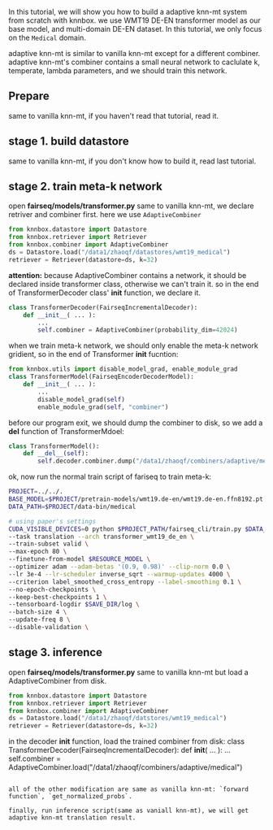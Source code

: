 In this tutorial, we will show you how to build a adaptive knn-mt system from scratch with knnbox. we use WMT19 DE-EN transformer model as our base model, and multi-domain DE-EN dataset. In this tutorial, we only focus on the `Medical` domain.

adaptive knn-mt is similar to vanilla knn-mt except for a different combiner. adaptive knn-mt's combiner contains a small neural network to caclulate k, temperate, lambda parameters, and we should train this network.


## Prepare
same to vanilla knn-mt, if you haven't read that tutorial, read it.


## stage 1. build datastore
same to vanilla knn-mt, if you don't know how to build it, read last tutorial.


## stage 2. train meta-k network
open **fairseq/models/transformer.py**
same to vanilla knn-mt, we declare retriver and combiner first. here we use `AdaptiveCombiner`
```python
from knnbox.datastore import Datastore
from knnbox.retriever import Retriever
from knnbox.combiner import AdaptiveCombiner
ds = Datastore.load("/data1/zhaoqf/datastores/wmt19_medical")
retriever = Retriever(datastore=ds, k=32)
```

**attention:** because AdaptiveCombiner contains a network, it should be declared inside transformer class, otherwise we can't train it.
so in the end of TransformerDecoder class' __init__ function, we declare it.
```python
class TransformerDecoder(FairseqIncrementalDecoder):
    def __init__( ... ):
        ...
        self.combiner = AdaptiveCombiner(probability_dim=42024)
```

when we train meta-k network, we should only enable the meta-k network gridient, so in the end of Transformer __init__ fucntion:
```python
from knnbox.utils import disable_model_grad, enable_module_grad
class TransformerModel(FairseqEncoderDecoderModel):
    def __init__( ... ):
        ...
        disable_model_grad(self)
        enable_module_grad(self, "combiner")
```

before our program exit, we should dump the combiner to disk, so we add a __del__ function of TransformerMdoel:
```python
class TransformerModel():
    def __del__(self):
        self.decoder.combiner.dump("/data1/zhaoqf/combiners/adaptive/medical")
```

ok, now run the normal train script of fariseq to train meta-k:
```bash
PROJECT=../../.
BASE_MODEL=$PROJECT/pretrain-models/wmt19.de-en/wmt19.de-en.ffn8192.pt
DATA_PATH=$PROJECT/data-bin/medical

# using paper's settings
CUDA_VISIBLE_DEVICES=0 python $PROJECT_PATH/fairseq_cli/train.py $DATA_PATH \
--task translation --arch transformer_wmt19_de_en \
--train-subset valid \
--max-epoch 80 \
--finetune-from-model $RESOURCE_MODEL \
--optimizer adam --adam-betas '(0.9, 0.98)' --clip-norm 0.0 \
--lr 3e-4 --lr-scheduler inverse_sqrt --warmup-updates 4000 \
--criterion label_smoothed_cross_entropy --label-smoothing 0.1 \
--no-epoch-checkpoints \
--keep-best-checkpoints 1 \
--tensorboard-logdir $SAVE_DIR/log \
--batch-size 4 \
--update-freq 8 \
--disable-validation \
```

## stage 3. inference
open **fairseq/models/transformer.py**
same to vanilla knn-mt but load a AdaptiveCombiner from disk.
```python
from knnbox.datastore import Datastore
from knnbox.retriever import Retriever
from knnbox.combiner import AdaptiveCombiner
ds = Datastore.load("/data1/zhaoqf/datstores/wmt19_medical")
retriever = Retriever(datastore=ds, k=32)
```
in the decoder __init__ function, load the trained combiner from disk:
class TransformerDecoder(FairseqIncrementalDecoder):
    def __init__( ... ):
        ...
        self.combiner = AdaptiveCombiner.load("/data1/zhaoqf/combiners/adaptive/medical")
```

all of the other modification are same as vanilla knn-mt: `forward function`, `get_normalized_probs`.

finally, run inference script(same as vaniall knn-mt), we will get adaptive knn-mt translation result.


